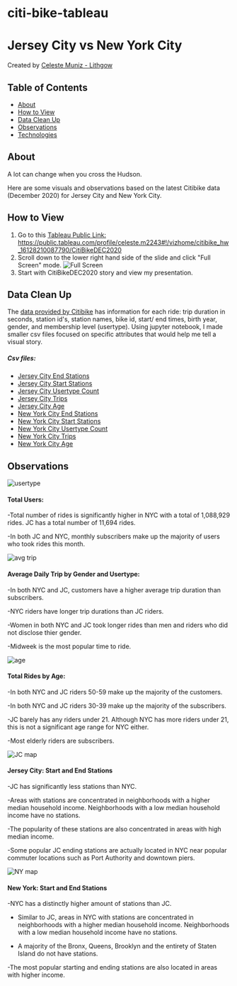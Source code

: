 # citi-bike-tableau

# Jersey City vs New York City

Created by [Celeste Muniz - Lithgow](https://github.com/celeste1030)

## Table of Contents
* [About](#about)
* [How to View](#how-to-view)
* [Data Clean Up](#data-clean-up)
* [Observations](#observations)
* [Technologies](#technologies)

## About

A lot can change when you cross the Hudson.  

Here are some visuals and observations based on the latest Citibike data (December 2020) for Jersey City and New York City.

## How to View

1. Go to this [Tableau Public Link:](https://public.tableau.com/profile/celeste.m2243#!/vizhome/citibike_hw_16128210087790/CitiBikeDEC2020)
https://public.tableau.com/profile/celeste.m2243#!/vizhome/citibike_hw_16128210087790/CitiBikeDEC2020
2. Scroll down to the lower right hand side of the slide and click "Full Screen" mode.
![Full Screen](Images/fullscreen.png)
3. Start with CitiBikeDEC2020 story and view my presentation.


## Data Clean Up

The [data provided by Citibike](https://www.citibikenyc.com/system-data) has information for each ride: trip duration in seconds, station id's, station names, bike id, start/ end times, birth year, gender, and membership level (usertype). Using jupyter notebook,  I made smaller csv files focused on specific attributes that would help me tell a visual story.

##### Csv files:

* [Jersey City End Stations](Data/jc_stations_end.csv)
* [Jersey City Start Stations](Data/jc_stations_start.csv)
* [Jersey City Usertype Count](Data/jc_subcount.csv)
* [Jersey City Trips](Data/jc_trips.csv)
* [Jersey City Age](Data/jc_user_age.csv)
* [New York City End Stations](Data/nyc_stations_end.csv)
* [New York City Start Stations](Data/nyc_stations_start.csv)
* [New York City Usertype Count](Data/nyc_subcount.csv)
* [New York City Trips](Data/nyc_trips.csv)
* [New York City Age](Data/nyc_user_age.csv)

## Observations

![usertype](Images/user.png)

#### Total Users:

-Total number of rides is significantly higher in NYC with a total of 1,088,929 rides.  JC has a total number of 11,694 rides.

-In both JC and NYC, monthly subscribers make up the majority of users who took rides this month.

![avg trip](Images/AvgDailyTrip.png)

#### Average Daily Trip by Gender and Usertype:

-In both NYC and JC, customers have a higher average trip duration than subscribers.  

-NYC riders have longer trip durations than JC riders.

-Women in both NYC and JC took longer rides than men and riders who did not disclose thier gender.

-Midweek is the most popular time to ride.

![age](Images/age.png)

#### Total Rides by Age:

-In both NYC and JC riders 50-59 make up the majority of the customers.

-In both NYC and JC riders 30-39 make up the majority of the subscribers.

-JC barely has any riders under 21.  Although NYC has more riders under 21, this is not a significant age range for NYC either.

-Most elderly riders are subscribers.  

![JC map](Images/nj_map.png)

#### Jersey City: Start and End Stations

-JC has significantly less stations than NYC.

-Areas with stations are concentrated in neighborhoods with a higher median household income.  Neighborhoods with a low median household income have no stations.

-The popularity of these stations are also concentrated in areas with high median income.

-Some popular JC ending stations are actually located in NYC near popular commuter locations such as Port Authority and downtown piers.

![NY map](Images/ny_map.png) 

#### New York: Start and End Stations

-NYC has a distinctly higher amount of  stations than JC.

- Similar to  JC, areas in NYC with stations are concentrated in neighborhoods with a higher median household income.  Neighborhoods with a low median household income have no stations.

- A majority of the Bronx, Queens, Brooklyn and the entirety of Staten Island do not have stations. 

-The most popular starting and ending stations are also located in areas with higher income. 


